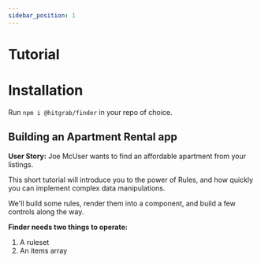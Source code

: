 ```yaml
---
sidebar_position: 1
---
```


# Tutorial

# Installation

Run `npm i @hitgrab/finder` in your repo of choice.

## Building an Apartment Rental app

**User Story:** Joe McUser wants to find an affordable apartment from your listings.

This short tutorial will introduce you to the power of Rules, and how quickly you can implement complex data manipulations.

We'll build some rules, render them into a component, and build a few controls along the way.

**Finder needs two things to operate:**

1. A ruleset
2. An items array
